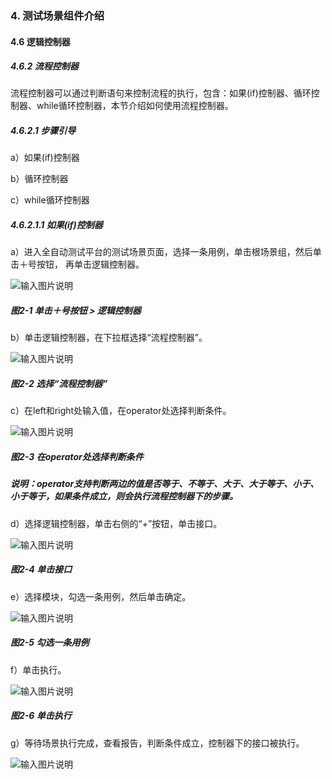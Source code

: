 ### 4. 测试场景组件介绍

#### 4.6 逻辑控制器

##### 4.6.2 流程控制器

流程控制器可以通过判断语句来控制流程的执行，包含：如果(if)控制器、循环控制器、while循环控制器，本节介绍如何使用流程控制器。

##### 4.6.2.1 步骤引导

a）如果(if)控制器

b）循环控制器

c）while循环控制器

##### 4.6.2.1.1 如果(if)控制器

a）进入全自动测试平台的测试场景页面，选择一条用例，单击根场景组，然后单击＋号按钮， 再单击逻辑控制器。

![输入图片说明](../../../images/SoFlu%E5%85%A8%E8%87%AA%E5%8A%A8%E6%B5%8B%E8%AF%95%E5%B9%B3%E5%8F%B0%E6%95%99%E7%A8%8B/4.%20%E6%B5%8B%E8%AF%95%E5%9C%BA%E6%99%AF%E7%BB%84%E4%BB%B6%E4%BB%8B%E7%BB%8D/6.%20%E9%80%BB%E8%BE%91%E6%8E%A7%E5%88%B6%E5%99%A8/2-1.png)

##### 图2-1 单击＋号按钮 > 逻辑控制器

b）单击逻辑控制器，在下拉框选择“流程控制器”。

![输入图片说明](../../../images/SoFlu%E5%85%A8%E8%87%AA%E5%8A%A8%E6%B5%8B%E8%AF%95%E5%B9%B3%E5%8F%B0%E6%95%99%E7%A8%8B/4.%20%E6%B5%8B%E8%AF%95%E5%9C%BA%E6%99%AF%E7%BB%84%E4%BB%B6%E4%BB%8B%E7%BB%8D/6.%20%E9%80%BB%E8%BE%91%E6%8E%A7%E5%88%B6%E5%99%A8/2-2.png)

##### 图2-2 选择“流程控制器”

c）在left和right处输入值，在operator处选择判断条件。

![输入图片说明](../../../images/SoFlu%E5%85%A8%E8%87%AA%E5%8A%A8%E6%B5%8B%E8%AF%95%E5%B9%B3%E5%8F%B0%E6%95%99%E7%A8%8B/4.%20%E6%B5%8B%E8%AF%95%E5%9C%BA%E6%99%AF%E7%BB%84%E4%BB%B6%E4%BB%8B%E7%BB%8D/6.%20%E9%80%BB%E8%BE%91%E6%8E%A7%E5%88%B6%E5%99%A8/2-3.png)

##### 图2-3 在operator处选择判断条件

##### 说明：operator支持判断两边的值是否等于、不等于、大于、大于等于、小于、小于等于，如果条件成立，则会执行流程控制器下的步骤。

d）选择逻辑控制器，单击右侧的“+”按钮，单击接口。

![输入图片说明](../../../images/SoFlu%E5%85%A8%E8%87%AA%E5%8A%A8%E6%B5%8B%E8%AF%95%E5%B9%B3%E5%8F%B0%E6%95%99%E7%A8%8B/4.%20%E6%B5%8B%E8%AF%95%E5%9C%BA%E6%99%AF%E7%BB%84%E4%BB%B6%E4%BB%8B%E7%BB%8D/6.%20%E9%80%BB%E8%BE%91%E6%8E%A7%E5%88%B6%E5%99%A8/2-4.png)

##### 图2-4 单击接口

e）选择模块，勾选一条用例，然后单击确定。

![输入图片说明](../../../images/SoFlu%E5%85%A8%E8%87%AA%E5%8A%A8%E6%B5%8B%E8%AF%95%E5%B9%B3%E5%8F%B0%E6%95%99%E7%A8%8B/4.%20%E6%B5%8B%E8%AF%95%E5%9C%BA%E6%99%AF%E7%BB%84%E4%BB%B6%E4%BB%8B%E7%BB%8D/6.%20%E9%80%BB%E8%BE%91%E6%8E%A7%E5%88%B6%E5%99%A8/2-5.png)

##### 图2-5 勾选一条用例

f）单击执行。

![输入图片说明](../../../images/SoFlu%E5%85%A8%E8%87%AA%E5%8A%A8%E6%B5%8B%E8%AF%95%E5%B9%B3%E5%8F%B0%E6%95%99%E7%A8%8B/4.%20%E6%B5%8B%E8%AF%95%E5%9C%BA%E6%99%AF%E7%BB%84%E4%BB%B6%E4%BB%8B%E7%BB%8D/6.%20%E9%80%BB%E8%BE%91%E6%8E%A7%E5%88%B6%E5%99%A8/2-6.png)

##### 图2-6 单击执行

g）等待场景执行完成，查看报告，判断条件成立，控制器下的接口被执行。

![输入图片说明](../../../images/SoFlu%E5%85%A8%E8%87%AA%E5%8A%A8%E6%B5%8B%E8%AF%95%E5%B9%B3%E5%8F%B0%E6%95%99%E7%A8%8B/4.%20%E6%B5%8B%E8%AF%95%E5%9C%BA%E6%99%AF%E7%BB%84%E4%BB%B6%E4%BB%8B%E7%BB%8D/6.%20%E9%80%BB%E8%BE%91%E6%8E%A7%E5%88%B6%E5%99%A8/2-7.png)
